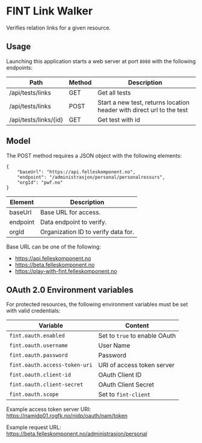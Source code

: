 # FINT Link Walker

Verifies relation links for a given resource.

## Usage

Launching this application starts a web server at port `8080` with the following endpoints:

| Path                    | Method    | Description       |
|-------------------------|-----------|-------------------|
| /api/tests/links        | GET       | Get all tests     |
| /api/tests/links        | POST      | Start a new test, returns location header with direct url to the test  |
| /api/tests/links/{id}   | GET       | Get test with id  |

## Model

The POST method requires a JSON object with the following elements:

    {
        "baseUrl": "https://api.felleskomponent.no",
        "endpoint": "/administrasjon/personal/personalressurs",
        "orgId": "pwf.no"
    }
    
| Element  | Description                         |
|----------|-------------------------------------|
| baseUrl  | Base URL for access.                |
| endpoint | Data endpoint to verify.            |
| orgId    | Organization ID to verify data for. |

Base URL can be one of the following:
  - https://api.felleskomponent.no                   
  - https://beta.felleskomponent.no                  
  - https://play-with-fint.felleskomponent.no        


## OAuth 2.0 Environment variables

For protected resources, the following environment variables must be set with valid credentials:

| Variable                      | Content                                           |
|-------------------------------|---------------------------------------------------|
| `fint.oauth.enabled`          | Set to `true` to enable OAuth                     | 
| `fint.oauth.username`         | User Name                                         |
| `fint.oauth.password`         | Password                                          |
| `fint.oauth.access-token-uri` | URI of access token server                        |
| `fint.oauth.client-id`        | OAuth Client ID                                   |
| `fint.oauth.client-secret`    | OAuth Client Secret                               |
| `fint.oauth.scope`            | Set to `fint-client`                              |

Example access token server URI: https://namidp01.rogfk.no/nidp/oauth/nam/token

Example request URL: https://beta.felleskomponent.no/administrasjon/personal
